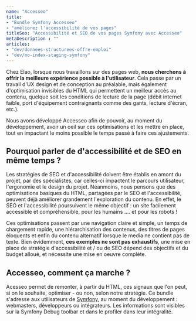 ```yaml
---
name: "Accesseo"
title:
- "Bundle Symfony Accesseo"
- "améliorez l'accessibilité de vos pages"
titleSeo: "Accessibilité et SEO de vos pages Symfony avec Accesseo"
metaDescription : ""
articles:
- "dev/donnees-structurees-offre-emploi"
- "dev/no-index-staging-symfony"
---
```

Chez Elao, lorsque nous travaillons sur des pages web, **nous cherchons à offrir la meilleure expérience possible à l'utilisateur**. Cela passe par un travail d'UX design et de conception au préalable, mais également d'optimisation invisibles du HTML qui permettent un meilleur accès au contenu, quelque soit les conditions de lecture de la page (débit internet faible, port d'équipement contraignants comme des gants, lecture d'écran, etc.). 

Nous avons développé Accesseo afin de pouvoir, au moment du développement, avoir un oeil sur ces optimisations et les mettre en place, tout en impactant le moins possible le temps passé à faire ces ajustements. 

## Pourquoi parler de d'accessibilité et de SEO en même temps ?
Les stratégies de SEO et d'accessibilité doivent être établis en amont du projet, par des spécialistes, car celles-ci impactent le parcours utilisateur, l'ergonomie et le design du projet. Néanmoins, nous pensons que des optimisations basiques du HTML, partagées par le SEO et l'accessibilité, peuvent déjà améliorer grandement l'exploration du contenu. En effet, le SEO et l'accessibilité poursuivent le même objectif : un site facilement accessible et compréhensible, pour les humains .... et pour les robots !

Ces optimisations passent par une navigation claire et simple, un temps de chargement rapide, une hiérarchisation des contenus, des titres de pages éloquents et enfin du contenu alternatif lorsque le media ne contient pas de texte. Bien évidemment, **ces exemples ne sont pas exhaustifs**, une mise en place de stratégie d'accessibilité et / ou de SEO dépend des objectifs et du budget alloué, et nécessite une mise en oeuvre complète. 

## Accesseo, comment ça marche ? 
Acesseo permet de remonter, à partir du HTML, ces signaux que l'on peut, si on le souhaite, optimiser - ou non, selon notre stratégie. Ce bundle s'adresse aux utilisateurs de [Symfony](/glossaire/symfony), au moment du développement : webmasters, développeurs ou intégrateurs. Les informations sont visibles sur la Symfony Debug toolbar et dans le profiler dans leur intégralité.

